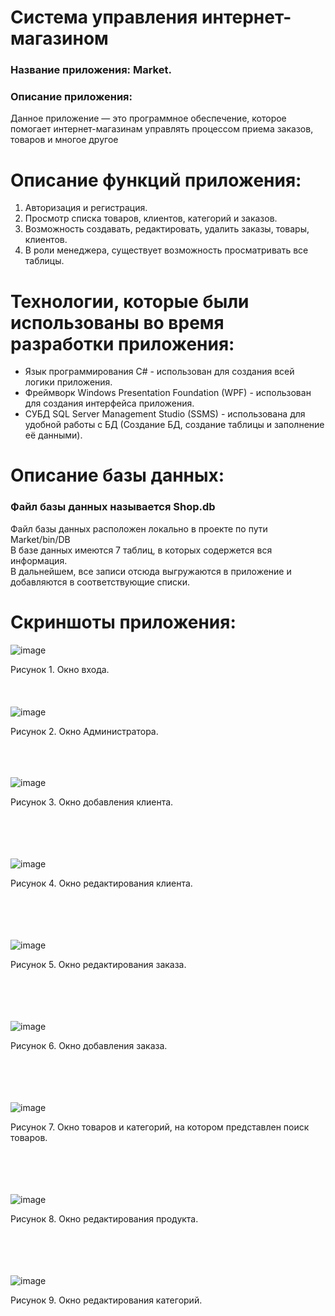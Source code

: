 # Система управления интернет-магазином 
### Название приложения: Market.
### Описание приложения:
Данное приложение — это программное обеспечение, которое помогает интернет-магазинам управлять процессом приема заказов, товаров и многое другое

# Описание функций приложения:
1. Авторизация и регистрация.
2. Просмотр списка товаров, клиентов, категорий и заказов.
3. Возможность создавать, редактировать, удалить заказы, товары, клиентов.
4. В роли менеджера, существует возможность просматривать все таблицы.

# Технологии, которые были использованы во время разработки приложения:
- Язык программирования C# - использован для создания всей логики приложения.
- Фреймворк Windows Presentation Foundation (WPF) - использован для создания интерфейса приложения.
- СУБД SQL Server Management Studio (SSMS)  - использована для удобной работы с БД (Создание БД, создание таблицы и заполнение её данными).

# Описание базы данных:
### Файл базы данных называется Shop.db <br/>
Файл базы данных расположен локально в проекте по пути Market/bin/DB </br>
В базе данных имеются 7 таблиц, в которых содержется вся информация. <br/>
В дальнейшем, все записи отсюда выгружаются в приложение и добавляются в соответствующие списки.

# Скриншоты приложения:
![image](https://github.com/xenexess/Market/assets/91844842/e5634513-088a-4040-9258-50906ac8d281)

Рисунок 1. Окно входа.
</br> </br> </br></br>
![image](https://github.com/xenexess/Market/assets/91844842/fe9f9ecd-75f0-48a0-872d-61ff5546ef4d)

Рисунок 2. Окно Администратора. 
</br> </br> </br></br>

![image](https://github.com/xenexess/Market/assets/91844842/354242d2-51bc-4466-94c0-43b14d0b74a0)

Рисунок 3. Окно добавления клиента. </br>
</br> </br> </br></br>

![image](https://github.com/xenexess/Market/assets/91844842/88fe9acc-da92-4081-87f2-2948176b8872)

Рисунок 4. Окно редактирования клиента. </br>
</br> </br> </br></br>

![image](https://github.com/xenexess/Market/assets/91844842/7f4c6e3c-1b00-4304-977f-b88b3300ba59)

Рисунок 5. Окно редактирования заказа. </br>
</br></br> </br></br>

![image](https://github.com/xenexess/Market/assets/91844842/8fbec688-faae-4f76-acf3-d9ebe513d01c)

Рисунок 6. Окно добавления заказа. </br>
</br></br> </br></br>

![image](https://github.com/xenexess/Market/assets/91844842/c6effcdd-c374-44fd-97ef-0c055fbd8eae)

Рисунок 7. Окно товаров и категорий, на котором представлен поиск товаров. </br>
</br></br> </br></br>

![image](https://github.com/xenexess/Market/assets/91844842/beab4330-cc66-4922-9d0b-2f8e55aa2f68)

Рисунок 8. Окно редактирования продукта. </br>
</br></br> </br></br>

![image](https://github.com/xenexess/Market/assets/91844842/9954d80a-6e15-4a99-abe2-c89211d3fe57)

Рисунок 9. Окно редактирования категорий. 
